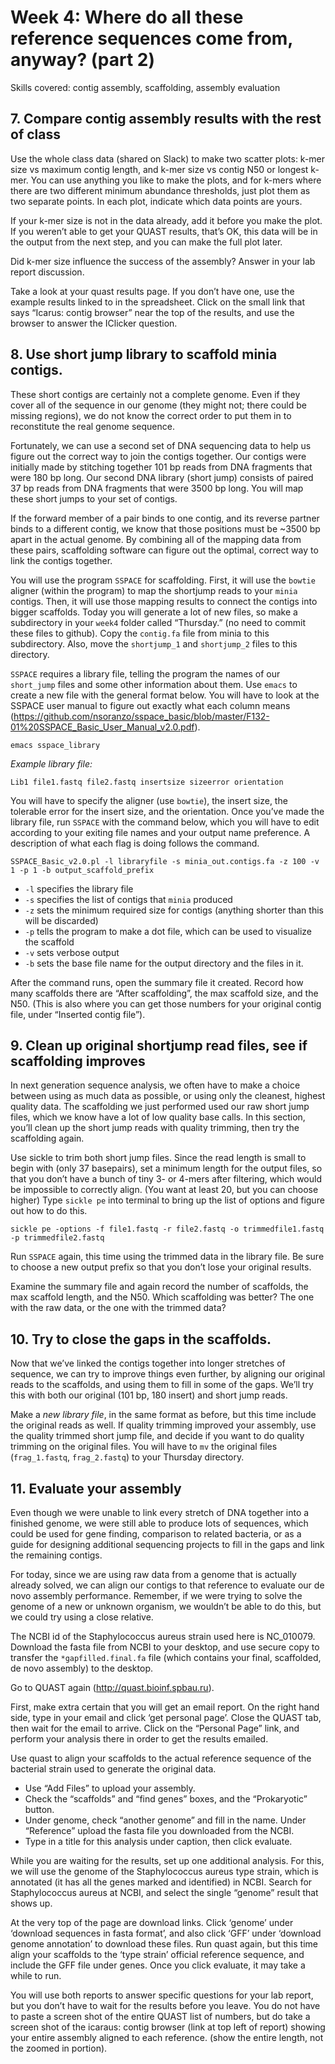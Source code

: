 # Week 4: Where do all these reference sequences come from, anyway? (part 2)
Skills covered: contig assembly, scaffolding, assembly evaluation

## 7. Compare contig assembly results with the rest of class
Use the whole class data (shared on Slack) to make two scatter plots: k-mer size vs maximum contig length, and k-mer size vs contig N50 or longest k-mer. You can use anything you like to make the plots, and for k-mers where there are two different minimum abundance thresholds, just plot them as two separate points. In each plot, indicate which data points are yours.

If your k-mer size is not in the data already, add it before you make the plot. If you weren’t able to get
your QUAST results, that’s OK, this data will be in the output from the next step, and you can make
the full plot later.

Did k-mer size influence the success of the assembly? Answer in your lab report discussion.

Take a look at your quast results page. If you don’t have one, use the example results linked to in the spreadsheet. Click on the small link that says “Icarus: contig browser” near the top of the results, and use the browser to answer the IClicker question. 

## 8. Use short jump library to scaffold minia contigs. 
These short contigs are certainly not a complete genome. Even if they cover all of the sequence in our genome (they might not; there could be missing regions), we do not know the correct order to put them in to reconstitute the real genome sequence.

Fortunately, we can use a second set of DNA sequencing data to help us figure out the correct way to join the contigs together. Our contigs were initially made by stitching together 101 bp reads from DNA fragments that were 180 bp long. Our second DNA library (short jump) consists of paired 37 bp reads from DNA fragments that were 3500 bp long. You will map these short jumps to your set of contigs.

If the forward member of a pair binds to one contig, and its reverse partner binds to a different contig, we know that those positions must be ~3500 bp apart in the actual genome. By combining all of the mapping data from these pairs, scaffolding software can figure out the optimal, correct way to link the contigs together.

You will use the program `SSPACE` for scaffolding. First, it will use the `bowtie` aligner (within the program) to map the shortjump reads to your `minia` contigs. Then, it will use those mapping results to connect the contigs into bigger scaffolds. Today you will generate a lot of new files, so make a subdirectory in your `week4` folder called “Thursday.” (no need to commit these files to github). Copy the `contig.fa` file from minia to this subdirectory. Also, move the `shortjump_1` and `shortjump_2` files to this directory. 

`SSPACE` requires a library file, telling the program the names of our `short_jump` files and some other information about them. Use `emacs` to create a new file with the general format below. You will have to look at the SSPACE user manual to figure out exactly what each column means (https://github.com/nsoranzo/sspace_basic/blob/master/F132-01%20SSPACE_Basic_User_Manual_v2.0.pdf). 

```
emacs sspace_library
```

*Example library file:*
```
Lib1 file1.fastq file2.fastq insertsize sizeerror orientation 
```

You will have to specify the aligner (use `bowtie`), the insert size, the tolerable error for the insert size, and the orientation. Once you’ve made the library file, run `SSPACE` with the command below, which you will have to edit according to your exiting file names and your output name preference. A description of what each flag is doing follows the command.

```
SSPACE_Basic_v2.0.pl -l libraryfile -s minia_out.contigs.fa -z 100 -v 1 -p 1 -b output_scaffold_prefix
```

* `-l` specifies the library file
* `-s` specifies the list of contigs that `minia` produced
* `-z` sets the minimum required size for contigs (anything shorter than this will be discarded)
* `-p` tells the program to make a dot file, which can be used to visualize the scaffold
* `-v` sets verbose output
* `-b` sets the base file name for the output directory and the files in it.

After the command runs, open the summary file it created. Record how many scaffolds there are “After scaffolding”, the max scaffold size, and the N50. (This is also where you can get those numbers for your original contig file, under “Inserted contig file”).

## 9. Clean up original shortjump read files, see if scaffolding improves

In next generation sequence analysis, we often have to make a choice between using as much data as possible, or using only the cleanest, highest quality data. The scaffolding we just performed used our raw short jump files, which we know have a lot of low quality base calls. In this section, you’ll clean up the short jump reads with quality trimming, then try the scaffolding again. 

Use sickle to trim both short jump files. Since the read length is small to begin with (only 37 basepairs), set a minimum length for the output files, so that you don’t have a bunch of tiny 3- or 4-mers after filtering, which would be impossible to correctly align. (You want at least 20, but you can choose higher) Type `sickle pe` into terminal to bring up the list of options and figure out how to do this. 

```
sickle pe -options -f file1.fastq -r file2.fastq -o trimmedfile1.fastq -p trimmedfile2.fastq
```

Run `SSPACE` again, this time using the trimmed data in the library file. Be sure to choose a new output prefix so that you don’t lose your original results. 

Examine the summary file and again record the number of scaffolds, the max scaffold length, and the N50. Which scaffolding was better? The one with the raw data, or the one with the trimmed data?

## 10. Try to close the gaps in the scaffolds. 
Now that we’ve linked the contigs together into longer stretches of sequence, we can try to improve things even further, by aligning our original reads to the scaffolds, and using them to fill in some of the gaps. We’ll try this with both our original (101 bp, 180 insert) and short jump reads.

Make a *new library file*, in the same format as before, but this time include the original reads as well. If
quality trimming improved your assembly, use the quality trimmed short jump file, and decide if you
want to do quality trimming on the original files. You will have to `mv` the original files (`frag_1.fastq`,
`frag_2.fastq`) to your Thursday directory. 

## 11. Evaluate your assembly
Even though we were unable to link every stretch of DNA together into a finished genome, we were still able to produce lots of sequences, which could be used for gene finding, comparison to related  bacteria, or as a guide for designing additional sequencing projects to fill in the gaps and link the remaining contigs. 

For today, since we are using raw data from a genome that is actually already solved, we can align our contigs to that reference to evaluate our de novo assembly performance. Remember, if we were trying to solve the genome of a new or unknown organism, we wouldn’t be able to do this, but we could try using a close relative.

The NCBI id of the Staphylococcus aureus strain used here is NC_010079. Download the fasta file from NCBI to your desktop, and use secure copy to transfer the `*gapfilled.final.fa` file (which contains your final, scaffolded, de novo assembly) to the desktop. 

Go to QUAST again (http://quast.bioinf.spbau.ru). 

First, make extra certain that you will get an email report. On the right hand side, type in your email and click ‘get personal page’. Close the QUAST tab, then wait for the email to arrive. Click on the “Personal Page” link, and perform your analysis there in order to get the results emailed. 

Use quast to align your scaffolds to the actual reference sequence of the bacterial strain used to generate the original data.

* Use “Add Files” to upload your assembly. 
* Check the “scaffolds” and “find genes” boxes, and the “Prokaryotic” button. 
* Under genome, check “another genome” and fill in the name. Under “Reference” upload the fasta file you downloaded from the NCBI. 
* Type in a title for this analysis under caption, then click evaluate. 

While you are waiting for the results, set up one additional analysis. For this, we will use the genome of the Staphylococcus aureus type strain, which is annotated (it has all the genes marked and identified) in NCBI. Search for Staphylococcus aureus at NCBI, and select the single “genome” result that shows up. 

At the very top of the page are download links. Click ‘genome’ under ‘download sequences in fasta format’, and also click ‘GFF’ under ‘download genome annotation’ to download these files. Run quast again, but this time align your scaffolds to the ‘type strain’ official reference sequence, and include the GFF file under genes. Once you click evaluate, it may take a while to run.

You will use both reports to answer specific questions for your lab report, but you don’t have to wait for the results before you leave. You do not have to paste a screen shot of the entire QUAST list of numbers, but do take a screen shot of the icaraus: contig browser (link at top left of report) showing your entire assembly aligned to each reference. (show the entire length, not the zoomed in portion).
